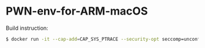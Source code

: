 # PWN-env-for-ARM-macOS

Build instruction:

```bash
$ docker run -it --cap-add=CAP_SYS_PTRACE --security-opt seccomp=unconfined --privileged --rm --name iot-pwn --platform linux/amd64 ctf-pwn-env /bin/bash
```

